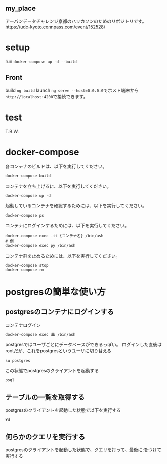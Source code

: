 my_place
---

アーバンデータチャレンジ京都のハッカソンのためのリポジトリです。
https://udc-kyoto.connpass.com/event/152528/

# setup
run `docker-compose up -d --build`

## Front
build `ng build`
launch `ng serve --host=0.0.0.0`でホスト端末から`http://localhost:4200`で接続できます。

# test
T.B.W.

# docker-compose
各コンテナのビルドは、以下を実行してください。

```
docker-compose build
```

コンテナを立ち上げるに、以下を実行してください。

```
docker-compose up -d
```

起動しているコンテナを確認するためには、以下を実行してください。

```
docker-compose ps
```

コンテナにログインするためには、以下を実行してください。

```
docker-compose exec -it {コンテナ名} /bin/ash
# 例
docker-compose exec py /bin/ash
```

コンテナ群を止めるためには、以下を実行してください。

```
docker-compose stop
docker-compose rm
```

# postgresの簡単な使い方
## postgresのコンテナにログインする
コンテナログイン

```
docker-compose exec db /bin/ash
```

postgresではユーザごとにデータベースができるっぽい。
ログインした直後はrootだが、これをpostgresというユーザに切り替える

```
su postgres
```

この状態でpostgresのクライアントを起動する

```
psql
```

## テーブルの一覧を取得する

postgresのクライアントを起動した状態で以下を実行する

```
¥d
```

## 何らかのクエリを実行する

postgresのクライアントを起動した状態で、クエリを打って、最後に;をつけて実行する